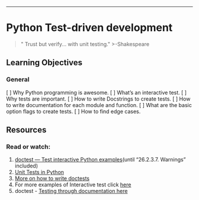 ------------------------------------
Python Test-driven development
====================================

  >" Trust but verify... with unit testing."
    >-Shakespeare

## Learning Objectives

### General

[ ] Why Python programming is awesome.
[ ] What’s an interactive test.
[ ] Why tests are important.
[ ] How to write Docstrings to create tests.
[ ] How to write documentation for each module and function.
[ ] What are the basic option flags to create tests.
[ ] How to find edge cases.

## Resources
### Read or watch:

1. [doctest — Test interactive Python examples](https://docs.python.org/3.4/library/doctest.html)(until “26.2.3.7. Warnings” included)
2. [Unit Tests in Python](https://www.youtube.com/watch?v=1Lfv5tUGsn8)
3. [More on how to write doctests](https://www.digitalocean.com/community/tutorials/how-to-write-doctests-in-python)
4. For more examples of Interactive test click [here](shttps://www.tutorialspoint.com/test-interactive-python-examples-doctest)
5. doctest - [Testing through documentation here](https://pymotw.com/3/doctest/)


